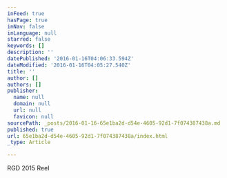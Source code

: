 ```yaml
---
inFeed: true
hasPage: true
inNav: false
inLanguage: null
starred: false
keywords: []
description: ''
datePublished: '2016-01-16T04:06:33.594Z'
dateModified: '2016-01-16T04:05:27.540Z'
title: ''
author: []
authors: []
publisher:
  name: null
  domain: null
  url: null
  favicon: null
sourcePath: _posts/2016-01-16-65e1ba2d-d54e-4605-92d1-7f074387438a.md
published: true
url: 65e1ba2d-d54e-4605-92d1-7f074387438a/index.html
_type: Article

---
```

RGD 2015 Reel